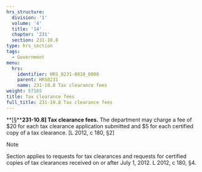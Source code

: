 ```yaml
---
hrs_structure:
  division: '1'
  volume: '4'
  title: '14'
  chapter: '231'
  section: 231-10.8
type: hrs_section
tags:
  - Government
menu:
  hrs:
    identifier: HRS_0231-0010_0008
    parent: HRS0231
    name: 231-10.8 Tax clearance fees
weight: 57165
title: Tax clearance fees
full_title: 231-10.8 Tax clearance fees
---
```

**[§****231-10.8] Tax clearance fees.** The department may charge a fee of $20 for each tax clearance application submitted and $5 for each certified copy of a tax clearance. [L 2012, c 180, §2]

Note

Section applies to requests for tax clearances and requests for certified copies of tax clearances received on or after July 1, 2012\. L 2012, c 180, §4.